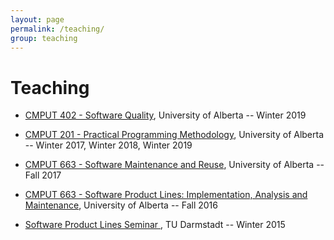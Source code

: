```yaml
---
layout: page
permalink: /teaching/
group: teaching
---
```


# Teaching

* [CMPUT 402 - Software Quality](https://www.ualberta.ca/computing-science/undergraduate-studies/course-directory/courses/software-quality), University of Alberta -- Winter 2019

* [CMPUT 201 - Practical Programming Methodology](https://www.ualberta.ca/computing-science/undergraduate-studies/course-directory/courses/practical-programming-methodology), University of Alberta -- Winter 2017, Winter 2018, Winter 2019

* [CMPUT 663 - Software Maintenance and Reuse](cmput663-f17.md), University of Alberta -- Fall 2017

* [CMPUT 663 - Software Product Lines: Implementation, Analysis and Maintenance](https://www.ualberta.ca/computing-science/graduate-studies/course-directory/courses/software-product-lines), University of Alberta -- Fall 2016

* [Software Product Lines Seminar ](http://www.stg.tu-darmstadt.de/teaching/courses/ws_2014_1/software_produkt_linien/inhalt_mit_marginalienspalte_10.en.jsp), TU Darmstadt -- Winter 2015

